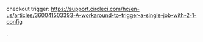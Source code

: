 checkout trigger: https://support.circleci.com/hc/en-us/articles/360041503393-A-workaround-to-trigger-a-single-job-with-2-1-config

.
